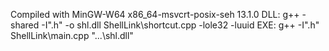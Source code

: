 Compiled with MinGW-W64 x86_64-msvcrt-posix-seh 13.1.0
DLL: g++ -shared -I".h" -o shl.dll ShellLink\shortcut.cpp -lole32 -luuid
EXE: g++ -I".h" ShellLink\main.cpp "...\shl.dll"
